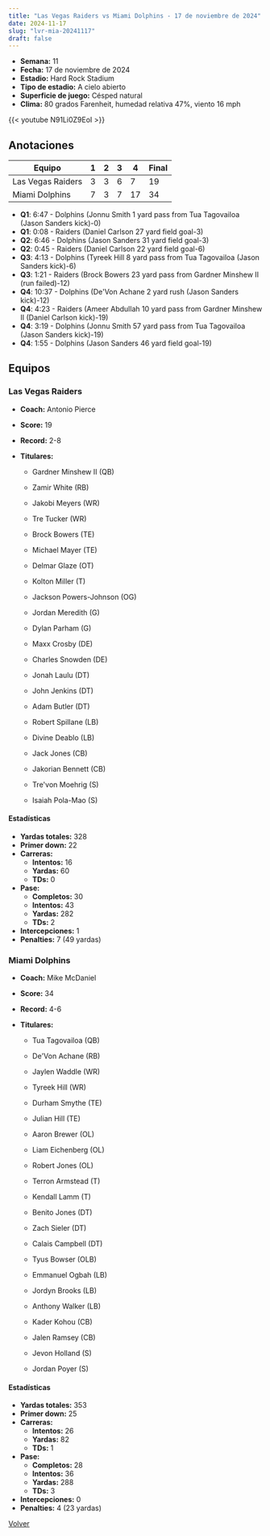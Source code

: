 ```yaml
---
title: "Las Vegas Raiders vs Miami Dolphins - 17 de noviembre de 2024"
date: 2024-11-17
slug: "lvr-mia-20241117"
draft: false
---
```


- **Semana:** 11
- **Fecha:** 17 de noviembre de 2024
- **Estadio:** Hard Rock Stadium
- **Tipo de estadio:** A cielo abierto
- **Superficie de juego:** Césped natural
- **Clima:** 80 grados Farenheit, humedad relativa 47%, viento 16 mph


{{< youtube N91Li0Z9EoI >}}


## Anotaciones
| Equipo | 1 | 2 | 3 | 4 | Final |
|--------|---|---|---|---|-------|
| Las Vegas Raiders  | 3 | 3 | 6 | 7  | 19 |
| Miami Dolphins  | 7 | 3 | 7 | 17  | 34 |
- **Q1**: 6:47 - Dolphins (Jonnu Smith 1 yard pass from Tua Tagovailoa (Jason Sanders kick)-0)
- **Q1**: 0:08 - Raiders (Daniel Carlson 27 yard field goal-3)
- **Q2**: 6:46 - Dolphins (Jason Sanders 31 yard field goal-3)
- **Q2**: 0:45 - Raiders (Daniel Carlson 22 yard field goal-6)
- **Q3**: 4:13 - Dolphins (Tyreek Hill 8 yard pass from Tua Tagovailoa (Jason Sanders kick)-6)
- **Q3**: 1:21 - Raiders (Brock Bowers 23 yard pass from Gardner Minshew II (run failed)-12)
- **Q4**: 10:37 - Dolphins (De'Von Achane 2 yard rush (Jason Sanders kick)-12)
- **Q4**: 4:23 - Raiders (Ameer Abdullah 10 yard pass from Gardner Minshew II (Daniel Carlson kick)-19)
- **Q4**: 3:19 - Dolphins (Jonnu Smith 57 yard pass from Tua Tagovailoa (Jason Sanders kick)-19)
- **Q4**: 1:55 - Dolphins (Jason Sanders 46 yard field goal-19)


## Equipos


### Las Vegas Raiders
* **Coach:** Antonio Pierce
* **Score:** 19
* **Record:** 2-8
* **Titulares:** 

  * Gardner Minshew II (QB) 

  * Zamir White (RB) 

  * Jakobi Meyers (WR) 

  * Tre Tucker (WR) 

  * Brock Bowers (TE) 

  * Michael Mayer (TE) 

  * Delmar Glaze (OT) 

  * Kolton Miller (T) 

  * Jackson Powers-Johnson (OG) 

  * Jordan Meredith (G) 

  * Dylan Parham (G) 

  * Maxx Crosby (DE) 

  * Charles Snowden (DE) 

  * Jonah Laulu (DT) 

  * John Jenkins (DT) 

  * Adam Butler (DT) 

  * Robert Spillane (LB) 

  * Divine Deablo (LB) 

  * Jack Jones (CB) 

  * Jakorian Bennett (CB) 

  * Tre'von Moehrig (S) 

  * Isaiah Pola-Mao (S) 

#### Estadísticas
* **Yardas totales:** 328
* **Primer down:** 22
* **Carreras:**
  * **Intentos:** 16
  * **Yardas:** 60
  * **TDs:** 0
* **Pase:**
  * **Completos:** 30
  * **Intentos:** 43
  * **Yardas:** 282
  * **TDs:** 2
* **Intercepciones:** 1
* **Penalties:** 7 (49 yardas)

### Miami Dolphins
* **Coach:** Mike McDaniel
* **Score:** 34
* **Record:** 4-6
* **Titulares:** 

  * Tua Tagovailoa (QB) 

  * De'Von Achane (RB) 

  * Jaylen Waddle (WR) 

  * Tyreek Hill (WR) 

  * Durham Smythe (TE) 

  * Julian Hill (TE) 

  * Aaron Brewer (OL) 

  * Liam Eichenberg (OL) 

  * Robert Jones (OL) 

  * Terron Armstead (T) 

  * Kendall Lamm (T) 

  * Benito Jones (DT) 

  * Zach Sieler (DT) 

  * Calais Campbell (DT) 

  * Tyus Bowser (OLB) 

  * Emmanuel Ogbah (LB) 

  * Jordyn Brooks (LB) 

  * Anthony Walker (LB) 

  * Kader Kohou (CB) 

  * Jalen Ramsey (CB) 

  * Jevon Holland (S) 

  * Jordan Poyer (S) 

#### Estadísticas
* **Yardas totales:** 353
* **Primer down:** 25
* **Carreras:**
  * **Intentos:** 26
  * **Yardas:** 82
  * **TDs:** 1
* **Pase:**
  * **Completos:** 28
  * **Intentos:** 36
  * **Yardas:** 288
  * **TDs:** 3
* **Intercepciones:** 0
* **Penalties:** 4 (23 yardas)


[Volver](/historia/2024)

